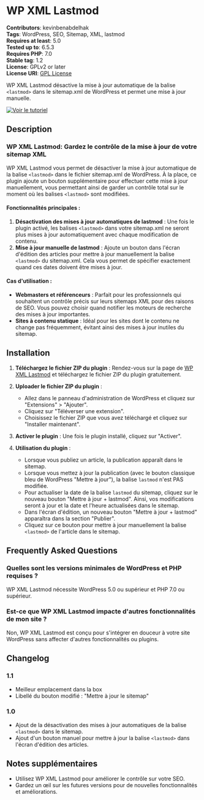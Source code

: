 # WP XML Lastmod

**Contributors**: kevinbenabdelhak  
**Tags**: WordPress, SEO, Sitemap, XML, lastmod  
**Requires at least**: 5.0  
**Tested up to**: 6.5.3  
**Requires PHP**: 7.0  
**Stable tag**: 1.2  
**License**: GPLv2 or later  
**License URI**: [GPL License](https://www.gnu.org/licenses/gpl-2.0.html)

WP XML Lastmod désactive la mise à jour automatique de la balise `<lastmod>` dans le sitemap.xml de WordPress et permet une mise à jour manuelle.

[![Voir le tutoriel](https://img.youtube.com/vi/Rs5mogA_mZo/maxresdefault.jpg)](https://www.youtube.com/watch?v=Rs5mogA_mZo)

## Description

### WP XML Lastmod: Gardez le contrôle de la mise à jour de votre sitemap XML

WP XML Lastmod vous permet de désactiver la mise à jour automatique de la balise `<lastmod>` dans le fichier sitemap.xml de WordPress. À la place, ce plugin ajoute un bouton supplémentaire pour effectuer cette mise à jour manuellement, vous permettant ainsi de garder un contrôle total sur le moment où les balises `<lastmod>` sont modifiées.

#### Fonctionnalités principales :

1. **Désactivation des mises à jour automatiques de lastmod** : Une fois le plugin activé, les balises `<lastmod>` dans votre sitemap.xml ne seront plus mises à jour automatiquement avec chaque modification de contenu.
2. **Mise à jour manuelle de lastmod** : Ajoute un bouton dans l'écran d'édition des articles pour mettre à jour manuellement la balise `<lastmod>` du sitemap.xml. Cela vous permet de spécifier exactement quand ces dates doivent être mises à jour.

#### Cas d'utilisation :

- **Webmasters et référenceurs** : Parfait pour les professionnels qui souhaitent un contrôle précis sur leurs sitemaps XML pour des raisons de SEO. Vous pouvez choisir quand notifier les moteurs de recherche des mises à jour importantes.
- **Sites à contenu statique** : Idéal pour les sites dont le contenu ne change pas fréquemment, évitant ainsi des mises à jour inutiles du sitemap.

## Installation

1. **Téléchargez le fichier ZIP du plugin** :
   Rendez-vous sur la page de [WP XML Lastmod](https://kevin-benabdelhak.fr/plugins/wp-xml-lastmod/) et téléchargez le fichier ZIP du plugin gratuitement.

2. **Uploader le fichier ZIP du plugin** :
   - Allez dans le panneau d'administration de WordPress et cliquez sur "Extensions" > "Ajouter".
   - Cliquez sur "Téléverser une extension".
   - Choisissez le fichier ZIP que vous avez téléchargé et cliquez sur "Installer maintenant".

3. **Activer le plugin** :
   Une fois le plugin installé, cliquez sur "Activer".

4. **Utilisation du plugin** :
   - Lorsque vous publiez un article, la publication apparaît dans le sitemap.
   - Lorsque vous mettez à jour la publication (avec le bouton classique bleu de WordPress "Mettre à jour"), la balise `lastmod` n'est PAS modifiée.
   - Pour actualiser la date de la balise `lastmod` du sitemap, cliquez sur le nouveau bouton "Mettre à jour + lastmod". Ainsi, vos modifications seront à jour et la date et l'heure actualisées dans le sitemap.
   - Dans l'écran d'édition, un nouveau bouton "Mettre à jour + lastmod" apparaîtra dans la section "Publier". 
   - Cliquez sur ce bouton pour mettre à jour manuellement la balise `<lastmod>` de l'article dans le sitemap.

## Frequently Asked Questions

### Quelles sont les versions minimales de WordPress et PHP requises ?

WP XML Lastmod nécessite WordPress 5.0 ou supérieur et PHP 7.0 ou supérieur.

### Est-ce que WP XML Lastmod impacte d'autres fonctionnalités de mon site ?

Non, WP XML Lastmod est conçu pour s'intégrer en douceur à votre site WordPress sans affecter d'autres fonctionnalités ou plugins.

## Changelog

### 1.1 
* Meilleur emplacement dans la box
* Libellé du bouton modifié : "Mettre à jour le sitemap"

### 1.0
* Ajout de la désactivation des mises à jour automatiques de la balise `<lastmod>` dans le sitemap.
* Ajout d'un bouton manuel pour mettre à jour la balise `<lastmod>` dans l'écran d'édition des articles.

## Notes supplémentaires

* Utilisez WP XML Lastmod pour améliorer le contrôle sur votre SEO.
* Gardez un œil sur les futures versions pour de nouvelles fonctionnalités et améliorations.
